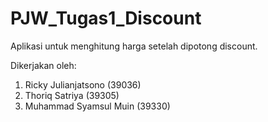 # PJW_Tugas1_Discount
Aplikasi untuk menghitung harga setelah dipotong discount.

Dikerjakan oleh:
1. Ricky Julianjatsono    (39036)
2. Thoriq Satriya         (39305)
3. Muhammad Syamsul Muin  (39330)
